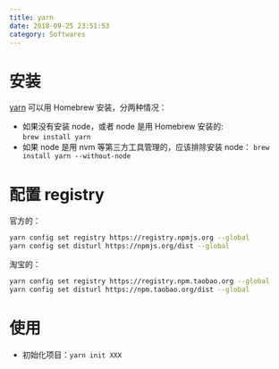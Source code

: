 ```yaml
---
title: yarn
date: 2018-09-25 23:51:53
category: Softwares
---
```


# 安装

[yarn](https://yarnpkg.com/zh-Hans/) 可以用 Homebrew 安装，分两种情况：

- 如果没有安装 node，或者 node 是用 Homebrew 安装的:  
  `brew install yarn`
- 如果 node 是用 nvm 等第三方工具管理的，应该排除安装 node：
  `brew install yarn --without-node`

<!-- more -->

# 配置 registry

官方的：

```bash
yarn config set registry https://registry.npmjs.org --global
yarn config set disturl https://npmjs.org/dist --global
```

淘宝的：

```bash
yarn config set registry https://registry.npm.taobao.org --global
yarn config set disturl https://npm.taobao.org/dist --global
```

# 使用

- 初始化项目：`yarn init XXX`
